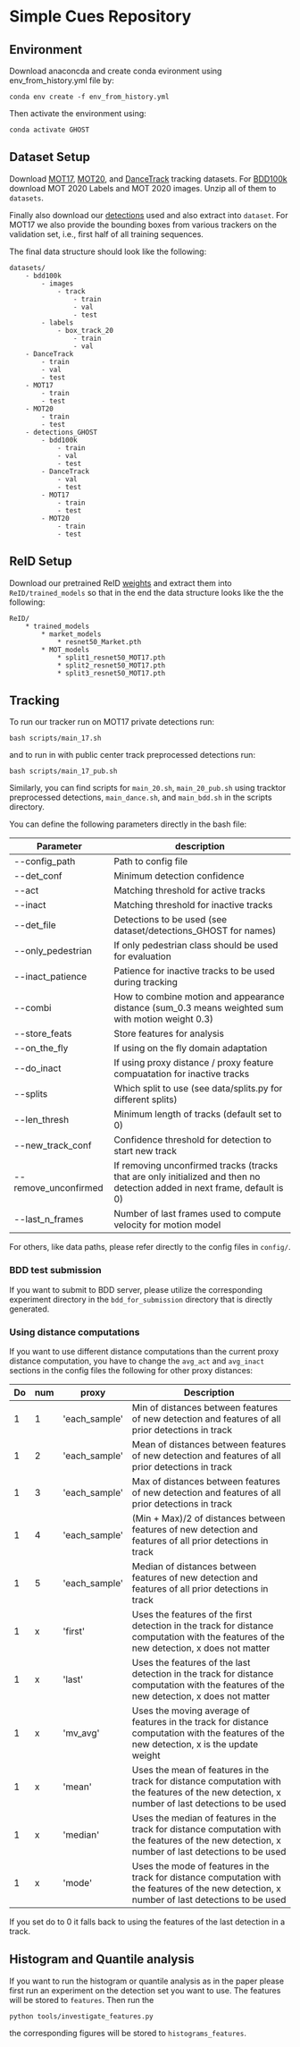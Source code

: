 # Simple Cues Repository

## Environment
Download anaconcda and create conda evironment using env_from_history.yml file by:
```
conda env create -f env_from_history.yml
```
Then activate the environment using:
```
conda activate GHOST
```

##  Dataset Setup 
Download [MOT17](https://motchallenge.net/data/MOT17/), [MOT20](https://motchallenge.net/data/MOT20/), and [DanceTrack](https://drive.google.com/drive/folders/1-uxcNTi7dhuDNGC5MmzXyllLzmVbzXay) tracking datasets. For [BDD100k](https://bdd-data.berkeley.edu/) download MOT 2020 Labels and MOT 2020 images. Unzip all of them to ```datasets```. 

Finally also download our [detections](https://vision.in.tum.de/webshare/u/seidensc/GHOST/detections_GHOST.zip) used and also extract into ```dataset```. For MOT17 we also provide the bounding boxes from various trackers on the validation set, i.e., first half of all training sequences.


The final data structure should look like the following:
```
datasets/
    - bdd100k
        - images
            - track
                - train
                - val
                - test
        - labels
            - box_track_20
                - train
                - val
    - DanceTrack
        - train
        - val
        - test
    - MOT17
        - train
        - test
    - MOT20
        - train
        - test
    - detections_GHOST
        - bdd100k
            - train
            - val
            - test
        - DanceTrack
            - val
            - test
        - MOT17
            - train
            - test
        - MOT20
            - train
            - test
```

##  ReID Setup 
Download our pretrained ReID [weights](https://vision.in.tum.de/webshare/u/seidensc/GHOST/MOT17_ReID.zip) and extract them into ```ReID/trained_models``` so that in the end the data structure looks like the the following:
```
ReID/
    * trained_models
        * market_models
            * resnet50_Market.pth
        * MOT_models
            * split1_resnet50_MOT17.pth
            * split2_resnet50_MOT17.pth
            * split3_resnet50_MOT17.pth
```

## Tracking
To run our tracker run on MOT17 private detections run:
```
bash scripts/main_17.sh
```
and to run in with public center track preprocessed detections run:
```
bash scripts/main_17_pub.sh
```
Similarly, you can find scripts for ```main_20.sh```, ```main_20_pub.sh``` using tracktor preprocessed detections, ```main_dance.sh```, and ```main_bdd.sh``` in the scripts directory.

You can define the following parameters directly in the bash file:

| Parameter         | description           |
|-----------        |------------           |
| --config_path     | Path to config file   |
| --det_conf        | Minimum detection confidence   |
| --act     | Matching threshold for active tracks   |
| --inact     | Matching threshold for inactive tracks   |
| --det_file     | Detections to be used (see dataset/detections_GHOST for names)   |
| --only_pedestrian     | If only pedestrian class should be used for evaluation   |
| --inact_patience     | Patience for inactive tracks to be used during tracking   |
| --combi    | How to combine motion and appearance distance (sum_0.3 means weighted sum with motion weight 0.3)  |
| --store_feats     | Store features for analysis  |
| --on_the_fly         | If using on the fly domain adaptation   |
| --do_inact         | If using proxy distance / proxy feature compuatation for inactive tracks |
| --splits         | Which split to use (see data/splits.py for different splits)|
| --len_thresh         | Minimum length of tracks (default set to 0) |
| --new_track_conf         | Confidence threshold for detection to start new track |
| --remove_unconfirmed         | If removing unconfirmed tracks (tracks that are only initialized and then no detection added in next frame, default is 0) |
| --last_n_frames         | Number of last frames used to compute velocity for motion model |


 For others, like data paths, please refer directly to the config files in ```config/```.


 ### BDD test submission
 If you want to submit to BDD server, please utilize the corresponding experiment directory in the ```bdd_for_submission``` directory that is directly generated.

 ### Using distance computations
 If you want to use different distance computations than the current proxy distance computation, you have to change the ```avg_act``` and ```avg_inact``` sections in the config files the following for other proxy distances:

| Do | num | proxy  |Description |
|----|----|-----|-------|
|1 | 1| 'each_sample' | Min of distances between features of new detection and features of all prior detections in track |
|1 | 2| 'each_sample' | Mean of distances between features of new detection and features of all prior detections in track |
|1 | 3| 'each_sample' | Max of distances between features of new detection and features of all prior detections in track |
|1 | 4| 'each_sample' | (Min + Max)/2 of distances between features of new detection and features of all prior detections in track |
|1 | 5| 'each_sample' | Median of distances between features of new detection and features of all prior detections in track |
|1 | x | 'first' | Uses the features of the first detection in the track for distance computation with the features of the new detection, x does not matter |
|1 | x | 'last' | Uses the features of the last detection in the track for distance computation with the features of the new detection, x does not matter |
|1 | x | 'mv_avg' | Uses the moving average of features in the track for distance computation with the features of the new detection, x is the update weight |
|1 | x | 'mean' | Uses the mean of features in the track for distance computation with the features of the new detection, x number of last detections to be used  |
|1 | x | 'median' | Uses the median of features in the track for distance computation with the features of the new detection, x number of last detections to be used  |
|1 | x | 'mode' | Uses the mode of features in the track for distance computation with the features of the new detection, x number of last detections to be used  |

If you set do to 0 it falls back to using the features of the last detection in a track.


## Histogram and Quantile analysis
If you want to run the histogram or quantile analysis as in the paper please first run an experiment on the detection set you want to use. The features will be stored to ```features```. Then run the 
```
python tools/investigate_features.py
```
the corresponding figures will be stored to ```histograms_features```.